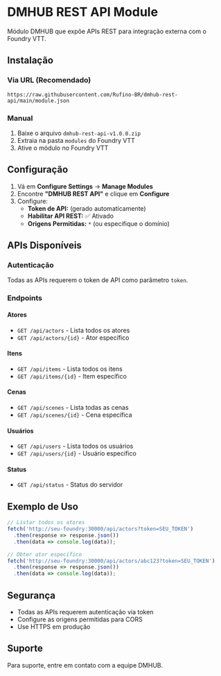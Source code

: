 # DMHUB REST API Module

Módulo DMHUB que expõe APIs REST para integração externa com o Foundry VTT.

## Instalação

### Via URL (Recomendado)
```
https://raw.githubusercontent.com/Rufino-BR/dmhub-rest-api/main/module.json
```

### Manual
1. Baixe o arquivo `dmhub-rest-api-v1.0.0.zip`
2. Extraia na pasta `modules` do Foundry VTT
3. Ative o módulo no Foundry VTT

## Configuração

1. Vá em **Configure Settings** → **Manage Modules**
2. Encontre **"DMHUB REST API"** e clique em **Configure**
3. Configure:
   - **Token de API:** (gerado automaticamente)
   - **Habilitar API REST:** ✅ Ativado
   - **Origens Permitidas:** `*` (ou especifique o domínio)

## APIs Disponíveis

### Autenticação
Todas as APIs requerem o token de API como parâmetro `token`.

### Endpoints

#### Atores
- `GET /api/actors` - Lista todos os atores
- `GET /api/actors/{id}` - Ator específico

#### Itens
- `GET /api/items` - Lista todos os itens
- `GET /api/items/{id}` - Item específico

#### Cenas
- `GET /api/scenes` - Lista todas as cenas
- `GET /api/scenes/{id}` - Cena específica

#### Usuários
- `GET /api/users` - Lista todos os usuários
- `GET /api/users/{id}` - Usuário específico

#### Status
- `GET /api/status` - Status do servidor

## Exemplo de Uso

```javascript
// Listar todos os atores
fetch('http://seu-foundry:30000/api/actors?token=SEU_TOKEN')
  .then(response => response.json())
  .then(data => console.log(data));

// Obter ator específico
fetch('http://seu-foundry:30000/api/actors/abc123?token=SEU_TOKEN')
  .then(response => response.json())
  .then(data => console.log(data));
```

## Segurança

- Todas as APIs requerem autenticação via token
- Configure as origens permitidas para CORS
- Use HTTPS em produção

## Suporte

Para suporte, entre em contato com a equipe DMHUB.
